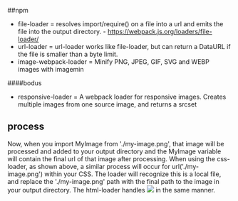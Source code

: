 ##npm
- file-loader = resolves import/require() on a file into a url and emits the file into the output directory.
        - https://webpack.js.org/loaders/file-loader/
- url-loader = url-loader works like file-loader, but can return a DataURL if the file is smaller than a byte limit.       
- image-webpack-loader = Minify PNG, JPEG, GIF, SVG and WEBP images with imagemin

####bodus
- responsive-loader = A webpack loader for responsive images. Creates multiple images from one source image, and returns a srcset

## process
Now, when you import MyImage from './my-image.png', that image will be processed and added to your output directory and the MyImage variable will contain the final url of that image after processing. When using the css-loader, as shown above, a similar process will occur for url('./my-image.png') within your CSS. The loader will recognize this is a local file, and replace the './my-image.png' path with the final path to the image in your output directory. The html-loader handles <img src="./my-image.png" /> in the same manner.        


